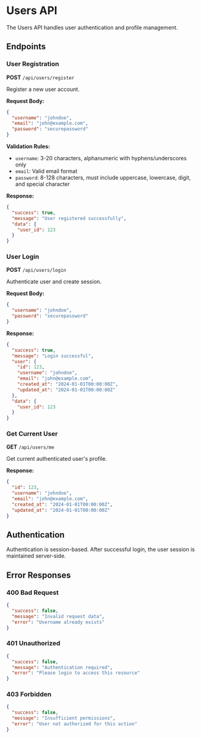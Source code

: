 # Users API

The Users API handles user authentication and profile management.

## Endpoints

### User Registration
**POST** `/api/users/register`

Register a new user account.

**Request Body:**
```json
{
  "username": "johndoe",
  "email": "john@example.com",
  "password": "securepassword"
}
```

**Validation Rules:**
- `username`: 3-20 characters, alphanumeric with hyphens/underscores only
- `email`: Valid email format
- `password`: 8-128 characters, must include uppercase, lowercase, digit, and special character

**Response:**
```json
{
  "success": true,
  "message": "User registered successfully",
  "data": {
    "user_id": 123
  }
}
```

### User Login
**POST** `/api/users/login`

Authenticate user and create session.

**Request Body:**
```json
{
  "username": "johndoe",
  "password": "securepassword"
}
```

**Response:**
```json
{
  "success": true,
  "message": "Login successful",
  "user": {
    "id": 123,
    "username": "johndoe",
    "email": "john@example.com",
    "created_at": "2024-01-01T00:00:00Z",
    "updated_at": "2024-01-01T00:00:00Z"
  },
  "data": {
    "user_id": 123
  }
}
```

### Get Current User
**GET** `/api/users/me`

Get current authenticated user's profile.

**Response:**
```json
{
  "id": 123,
  "username": "johndoe",
  "email": "john@example.com",
  "created_at": "2024-01-01T00:00:00Z",
  "updated_at": "2024-01-01T00:00:00Z"
}
```

## Authentication

Authentication is session-based. After successful login, the user session is maintained server-side.

## Error Responses

### 400 Bad Request
```json
{
  "success": false,
  "message": "Invalid request data",
  "error": "Username already exists"
}
```

### 401 Unauthorized
```json
{
  "success": false,
  "message": "Authentication required",
  "error": "Please login to access this resource"
}
```

### 403 Forbidden
```json
{
  "success": false,
  "message": "Insufficient permissions",
  "error": "User not authorized for this action"
}
```